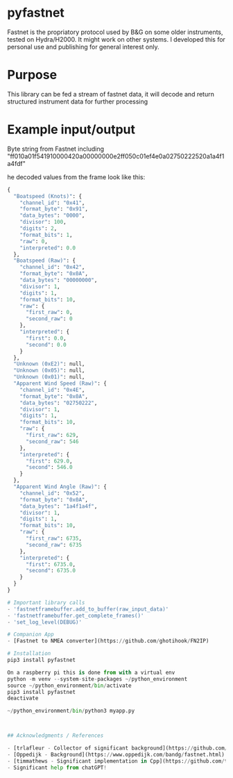 # pyfastnet
Fastnet is the propriatory protocol used by B&G on some older instruments, tested on Hydra/H2000. It might work on other systems. I developed this for personal use and publishing for general interest only. 

# Purpose
This library can be fed a stream of fastnet data, it will decode and return structured instrument data for further processing

# Example input/output
Byte string from Fastnet including "ff010a01f541910000420a00000000e2ff050c01ef4e0a02750222520a1a4f1a4fdf"

he decoded values from the frame look like this:
```python
{
  "Boatspeed (Knots)": {
    "channel_id": "0x41",
    "format_byte": "0x91",
    "data_bytes": "0000",
    "divisor": 100,
    "digits": 2,
    "format_bits": 1,
    "raw": 0,
    "interpreted": 0.0
  },
  "Boatspeed (Raw)": {
    "channel_id": "0x42",
    "format_byte": "0x0A",
    "data_bytes": "00000000",
    "divisor": 1,
    "digits": 1,
    "format_bits": 10,
    "raw": {
      "first_raw": 0,
      "second_raw": 0
    },
    "interpreted": {
      "first": 0.0,
      "second": 0.0
    }
  },
  "Unknown (0xE2)": null,
  "Unknown (0x05)": null,
  "Unknown (0x01)": null,
  "Apparent Wind Speed (Raw)": {
    "channel_id": "0x4E",
    "format_byte": "0x0A",
    "data_bytes": "02750222",
    "divisor": 1,
    "digits": 1,
    "format_bits": 10,
    "raw": {
      "first_raw": 629,
      "second_raw": 546
    },
    "interpreted": {
      "first": 629.0,
      "second": 546.0
    }
  },
  "Apparent Wind Angle (Raw)": {
    "channel_id": "0x52",
    "format_byte": "0x0A",
    "data_bytes": "1a4f1a4f",
    "divisor": 1,
    "digits": 1,
    "format_bits": 10,
    "raw": {
      "first_raw": 6735,
      "second_raw": 6735
    },
    "interpreted": {
      "first": 6735.0,
      "second": 6735.0
    }
  }
}

# Important library calls
- 'fastnetframebuffer.add_to_buffer(raw_input_data)'
- 'fastnetframebuffer.get_complete_frames()'
- 'set_log_level(DEBUG)'

# Companion App
- [Fastnet to NMEA converter](https://github.com/ghotihook/FN2IP) 

# Installation
pip3 install pyfastnet

On a raspberry pi this is done from with a virtual env
python -m venv --system-site-packages ~/python_environment
source ~/python_environment/bin/activate
pip3 install pyfastnet
deactivate

~/python_environment/bin/python3 myapp.py 



## Acknowledgments / References

- [trlafleur - Collector of significant background](https://github.com/trlafleur) 
- [Oppedijk - Background](https://www.oppedijk.com/bandg/fastnet.html)
- [timmathews - Significant implementation in Cpp](https://github.com/timmathews/bg-fastnet-driver)
- Significant help from chatGPT!